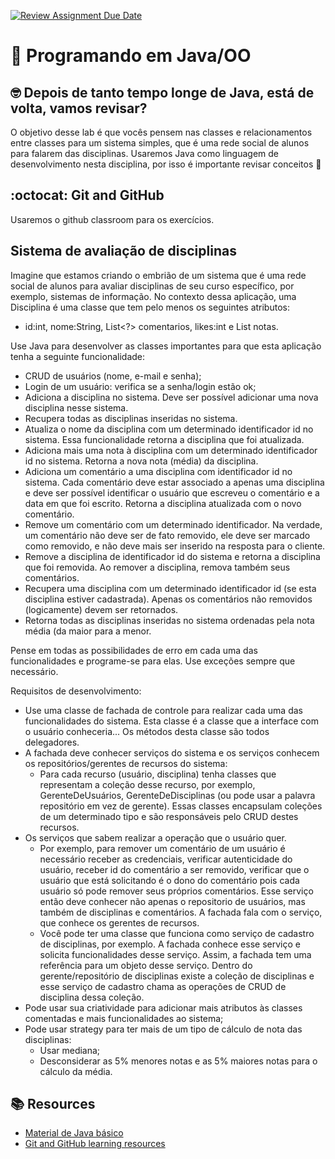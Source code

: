 [![Review Assignment Due Date](https://classroom.github.com/assets/deadline-readme-button-24ddc0f5d75046c5622901739e7c5dd533143b0c8e959d652212380cedb1ea36.svg)](https://classroom.github.com/a/kzGudQsR)
# :wave: Programando em Java/OO 

## 🤓 Depois de tanto tempo longe de Java, está de volta, vamos revisar?

O objetivo desse lab é que vocês pensem nas classes e relacionamentos entre classes para um sistema simples, que é uma rede social de alunos para falarem das disciplinas. Usaremos Java como linguagem de desenvolvimento nesta disciplina, por isso é importante revisar conceitos 🚀

## :octocat: Git and GitHub

Usaremos o github classroom para os exercícios.

## Sistema de avaliação de disciplinas

Imagine que estamos criando o embrião de um sistema que é uma rede social de alunos para avaliar disciplinas de seu curso específico, por exemplo, sistemas de informação. No contexto dessa aplicação, uma Disciplina é uma classe que tem pelo menos os seguintes atributos: 
* id:int, nome:String, List<?> comentarios, likes:int e List<Double> notas.

Use Java para desenvolver as classes importantes para que esta aplicação tenha a seguinte funcionalidade:

* CRUD de usuários (nome, e-mail e senha);
* Login de um usuário: verifica se a senha/login estão ok;
* Adiciona a disciplina no sistema. Deve ser possível adicionar uma nova disciplina nesse sistema.
* Recupera todas as disciplinas inseridas no sistema.
* Atualiza o nome da disciplina com um determinado identificador id no sistema. Essa funcionalidade retorna a disciplina que foi atualizada.
* Adiciona mais uma nota à disciplina com um determinado identificador id no sistema. Retorna a nova nota (média) da disciplina.
* Adiciona um comentário a uma disciplina com identificador id no sistema. Cada comentário deve estar associado a apenas uma disciplina e deve ser possível identificar o usuário que escreveu o comentário e a data em que foi escrito. Retorna a disciplina atualizada com o novo comentário.
* Remove um comentário com um determinado identificador. Na verdade, um comentário não deve ser de fato removido, ele deve ser marcado como removido, e não deve mais ser inserido na resposta para o cliente.
* Remove a disciplina de identificador id do sistema e retorna a disciplina que foi removida. Ao remover a disciplina, remova também seus comentários.
* Recupera uma disciplina com um determinado identificador id (se esta disciplina estiver cadastrada). Apenas os comentários não removidos (logicamente) devem ser retornados.
* Retorna todas as disciplinas inseridas no sistema ordenadas pela nota média (da maior para a menor.

Pense em todas as possibilidades de erro em cada uma das funcionalidades e programe-se para elas. Use exceções sempre que necessário.

Requisitos de desenvolvimento:
* Use uma classe de fachada de controle para realizar cada uma das funcionalidades do sistema. Esta classe é a classe que a interface com o usuário conheceria... Os métodos desta classe são todos delegadores.
* A fachada deve conhecer serviços do sistema e os serviços conhecem os repositórios/gerentes de recursos do sistema:
  * Para cada recurso (usuário, disciplina) tenha classes que representam a coleção desse recurso, por exemplo, GerenteDeUsuários, GerenteDeDisciplinas (ou pode usar a palavra repositório em vez de gerente). Essas classes encapsulam coleções de um determinado tipo e são responsáveis pelo CRUD destes recursos.
* Os serviços que sabem realizar a operação que o usuário quer.
  * Por exemplo, para remover um comentário de um usuário é necessário receber as credenciais, verificar autenticidade do usuário, receber id do comentário a ser removido, verificar que o usuário que está solicitando é o dono do comentário pois cada usuário só pode remover seus próprios comentários. Esse serviço então deve conhecer não apenas o repositorio de usuários, mas também de disciplinas e comentários. A fachada fala com o serviço, que conhece os gerentes de recursos.
  * Você pode ter uma classe que funciona como serviço de cadastro de disciplinas, por exemplo. A fachada conhece esse serviço e solicita funcionalidades desse serviço. Assim, a fachada tem uma referência para um objeto desse serviço. Dentro do gerente/repositório de disciplinas existe a coleção de disciplinas e esse serviço de cadastro chama as operações de CRUD de disciplina dessa coleção.
* Pode usar sua criatividade para adicionar mais atributos às classes comentadas e mais funcionalidades ao sistema;
* Pode usar strategy para ter mais de um tipo de cálculo de nota das disciplinas:
  * Usar mediana;
  * Desconsiderar as 5% menores notas e as 5% maiores notas para o cálculo da média.

## 📚  Resources 
* [Material de Java básico](https://sites.google.com/dcx.ufpb.br/oo-java)
* [Git and GitHub learning resources](https://docs.github.com/en/github/getting-started-with-github/git-and-github-learning-resources) 
